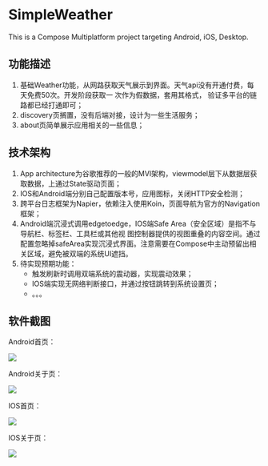 # SimpleWeather
This is a Compose Multiplatform project targeting Android, iOS, Desktop.

## 功能描述
1. 基础Weather功能，从网路获取天气展示到界面。天气api没有开通付费，每天免费50次。开发阶段获取一
次作为假数据，套用其格式， 验证多平台的链路都已经打通即可；
2. discovery页搁置，没有后端对接，设计为一些生活服务；
3. about页简单展示应用相关的一些信息；

## 技术架构
1. App architecture为谷歌推荐的一般的MVI架构，viewmodel层下从数据层获取数据，上通过State驱动页面；
2. IOS和Android端分别自己配置版本号，应用图标，关闭HTTP安全检测；
3. 跨平台日志框架为Napier，依赖注入使用Koin，页面导航为官方的Navigation框架；
4. Android端沉浸式调用edgetoedge，IOS端Safe Area（安全区域）是指不与导航栏、标签栏、工具栏或其他视
图控制器提供的视图重叠的内容空间。通过配置忽略掉safeArea实现沉浸式界面。注意需要在Compose中主动预留出相
关区域，避免被双端的系统UI遮挡。
5. 待实现预期功能：
      * 触发刷新时调用双端系统的震动器，实现震动效果；
      * IOS端实现无网络判断接口，并通过按钮跳转到系统设置页；
      * 。。。
 
## 软件截图
Android首页：

![](./screenshots/android_page_1.png)

Android关于页：

![](./screenshots/android_page_3.png)

IOS首页：

![](./screenshots/ios_page_1.png)

IOS关于页：

![](./screenshots/ios_page_3.png)
